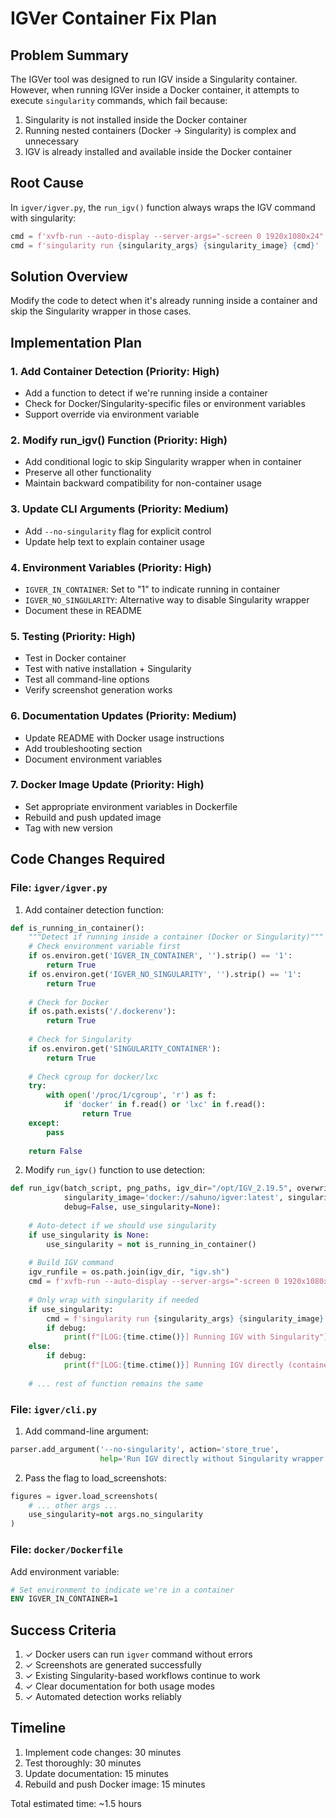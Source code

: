# IGVer Container Fix Plan

## Problem Summary
The IGVer tool was designed to run IGV inside a Singularity container. However, when running IGVer inside a Docker container, it attempts to execute `singularity` commands, which fail because:
1. Singularity is not installed inside the Docker container
2. Running nested containers (Docker → Singularity) is complex and unnecessary
3. IGV is already installed and available inside the Docker container

## Root Cause
In `igver/igver.py`, the `run_igv()` function always wraps the IGV command with singularity:
```python
cmd = f'xvfb-run --auto-display --server-args="-screen 0 1920x1080x24" {igv_runfile} -b {batch_script} --igvDirectory {igv_dir}'
cmd = f'singularity run {singularity_args} {singularity_image} {cmd}'  # This fails in Docker
```

## Solution Overview
Modify the code to detect when it's already running inside a container and skip the Singularity wrapper in those cases.

## Implementation Plan

### 1. Add Container Detection (Priority: High)
- Add a function to detect if we're running inside a container
- Check for Docker/Singularity-specific files or environment variables
- Support override via environment variable

### 2. Modify run_igv() Function (Priority: High)
- Add conditional logic to skip Singularity wrapper when in container
- Preserve all other functionality
- Maintain backward compatibility for non-container usage

### 3. Update CLI Arguments (Priority: Medium)
- Add `--no-singularity` flag for explicit control
- Update help text to explain container usage

### 4. Environment Variables (Priority: High)
- `IGVER_IN_CONTAINER`: Set to "1" to indicate running in container
- `IGVER_NO_SINGULARITY`: Alternative way to disable Singularity wrapper
- Document these in README

### 5. Testing (Priority: High)
- Test in Docker container
- Test with native installation + Singularity
- Test all command-line options
- Verify screenshot generation works

### 6. Documentation Updates (Priority: Medium)
- Update README with Docker usage instructions
- Add troubleshooting section
- Document environment variables

### 7. Docker Image Update (Priority: High)
- Set appropriate environment variables in Dockerfile
- Rebuild and push updated image
- Tag with new version

## Code Changes Required

### File: `igver/igver.py`

1. Add container detection function:
```python
def is_running_in_container():
    """Detect if running inside a container (Docker or Singularity)"""
    # Check environment variable first
    if os.environ.get('IGVER_IN_CONTAINER', '').strip() == '1':
        return True
    if os.environ.get('IGVER_NO_SINGULARITY', '').strip() == '1':
        return True
    
    # Check for Docker
    if os.path.exists('/.dockerenv'):
        return True
    
    # Check for Singularity
    if os.environ.get('SINGULARITY_CONTAINER'):
        return True
    
    # Check cgroup for docker/lxc
    try:
        with open('/proc/1/cgroup', 'r') as f:
            if 'docker' in f.read() or 'lxc' in f.read():
                return True
    except:
        pass
    
    return False
```

2. Modify `run_igv()` function to use detection:
```python
def run_igv(batch_script, png_paths, igv_dir="/opt/IGV_2.19.5", overwrite=False, 
            singularity_image='docker://sahuno/igver:latest', singularity_args='-B /data1 -B /home',
            debug=False, use_singularity=None):
    
    # Auto-detect if we should use singularity
    if use_singularity is None:
        use_singularity = not is_running_in_container()
    
    # Build IGV command
    igv_runfile = os.path.join(igv_dir, "igv.sh")
    cmd = f'xvfb-run --auto-display --server-args="-screen 0 1920x1080x24" {igv_runfile} -b {batch_script}'
    
    # Only wrap with singularity if needed
    if use_singularity:
        cmd = f'singularity run {singularity_args} {singularity_image} {cmd}'
        if debug:
            print(f"[LOG:{time.ctime()}] Running IGV with Singularity")
    else:
        if debug:
            print(f"[LOG:{time.ctime()}] Running IGV directly (container mode)")
    
    # ... rest of function remains the same
```

### File: `igver/cli.py`

1. Add command-line argument:
```python
parser.add_argument('--no-singularity', action='store_true',
                    help='Run IGV directly without Singularity wrapper (auto-detected in containers)')
```

2. Pass the flag to load_screenshots:
```python
figures = igver.load_screenshots(
    # ... other args ...
    use_singularity=not args.no_singularity
)
```

### File: `docker/Dockerfile`

Add environment variable:
```dockerfile
# Set environment to indicate we're in a container
ENV IGVER_IN_CONTAINER=1
```

## Success Criteria
1. ✓ Docker users can run `igver` command without errors
2. ✓ Screenshots are generated successfully
3. ✓ Existing Singularity-based workflows continue to work
4. ✓ Clear documentation for both usage modes
5. ✓ Automated detection works reliably

## Timeline
1. Implement code changes: 30 minutes
2. Test thoroughly: 30 minutes
3. Update documentation: 15 minutes
4. Rebuild and push Docker image: 15 minutes

Total estimated time: ~1.5 hours